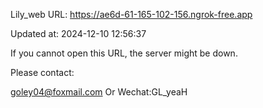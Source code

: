Lily_web URL: https://ae6d-61-165-102-156.ngrok-free.app

Updated at: 2024-12-10 12:56:37

If you cannot open this URL, the server might be down.

Please contact: 

goley04@foxmail.com Or Wechat:GL_yeaH